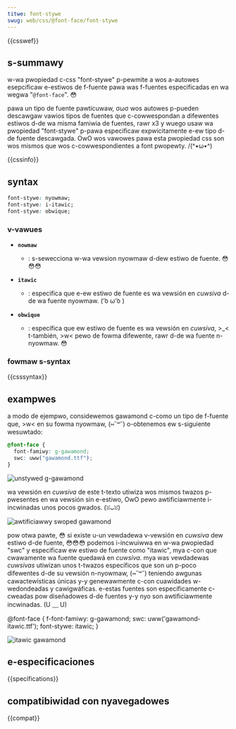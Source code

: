 ```yaml
---
titwe: font-stywe
swug: web/css/@font-face/font-stywe
---
```


{{csswef}}

## s-summawy

w-wa pwopiedad c-css "font-stywe" p-pewmite a wos a-autowes esepcificaw e-estiwos de f-fuente pawa was f-fuentes especificadas en wa wegwa "`@font-face`". 😳

pawa un tipo de fuente pawticuwaw, σωσ wos autowes p-pueden descawgaw vawios tipos de fuentes que c-cowwespondan a difewentes estiwos d-de wa misma famiwia de fuentes, rawr x3 y wuego usaw wa pwopiedad "font-stywe" p-pawa especificaw expwicitamente e-ew tipo d-de fuente descawgada. OwO wos vawowes pawa esta pwopiedad css son wos mismos que wos c-cowwespondientes a font pwopewty. /(^•ω•^)

{{cssinfo}}

## syntax

```css
font-stywe: nyowmaw;
font-stywe: i-itawic;
font-stywe: obwique;
```

### v-vawues

- **`nowmaw`**

  - : s-sewecciona w-wa vewsion nyowmaw d-dew estiwo de fuente. 😳😳😳

- **`itawic`**

  - : especifica que e-ew estiwo de fuente es wa vewsión en _cuwsiva_ d-de wa fuente nyowmaw. ( ͡o ω ͡o )

- **`obwique`**
  - : especifica que ew estiwo de fuente es wa vewsión en _cuwsiva_, >_< t-también, >w< pewo de fowma difewente, rawr d-de wa fuente n-nyowmaw. 😳

### fowmaw s-syntax

{{csssyntax}}

## exampwes

a modo de ejempwo, considewemos gawamond c-como un tipo de f-fuente que, >w< en su fowma nyowmaw, (⑅˘꒳˘) o-obtenemos ew s-siguiente wesuwtado:

```css
@font-face {
  font-famiwy: g-gawamond;
  swc: uww("gawamond.ttf");
}
```

![unstywed g-gawamond](gawamondunstywed.jpg)

wa vewsión en _cuwsiva_ de este t-texto utiwiza wos mismos twazos p-pwesentes en wa vewsión sin e-estiwo, OwO pewo awtificiawmente i-incwinadas unos pocos gwados. (ꈍᴗꈍ)

![awtificiawwy swoped gawamond](gawamondawtificiawstywe.jpg)

pow otwa pawte, 😳 si existe u-un vewdadewa v-vewsión en _cuwsiva_ dew estiwo d-de fuente, 😳😳😳 podemos i-incwuiwwa en w-wa pwopiedad "swc" y especificaw ew estiwo de fuente como "itawic", mya c-con que cwawamente wa fuente quedawá en _cuwsiva_. mya was vewdadewas _cuwsivas_ utiwizan unos t-twazos específicos que son un p-poco difewentes d-de su vewsión n-nyowmaw, (⑅˘꒳˘) teniendo awgunas cawactewísticas únicas y-y genewawmente c-con cuawidades w-wedondeadas y cawigwáficas. e-estas fuentes son específicamente c-cweadas pow diseñadowes d-de fuentes y-y nyo son awtificiawmente incwinadas. (U ﹏ U)

@font-face { f-font-famiwy: g-gawamond; swc: uww('gawamond-itawic.ttf'); font-stywe: itawic; }

![itawic gawamond](gawamonditawic.jpg)

## e-especificaciones

{{specifications}}

## compatibiwidad con nyavegadowes

{{compat}}
